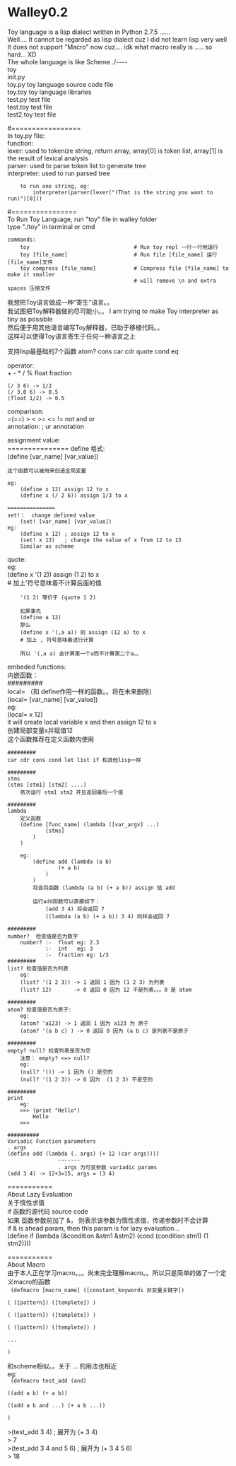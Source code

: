 Walley0.2  
=========  
Toy language is a lisp dialect written in Python 2.7.5 ......  
Well.... It cannot be regarded as lisp dialect cuz I did not learn lisp very well  
It does not support "Macro" now cuz.... idk what macro really is ..... so hard... XD  
The whole language is like Scheme
	./----  
		toy        
		init.py  
		toy.py        toy language source code file  
		toy.toy       toy language libraries  
		test.py       test file  
		test.toy      test file  
		test2.toy     test file

#=================  
In toy.py file:  
	function:  
		lexer: used to tokenize string, return array, array[0] is token list, array[1] is the   result of lexical analysis  
		parser: used to parse token list to generate tree  
		interpreter: used to run parsed tree  
  
		to run one string, eg:    
			interpreter(parser(lexer("(That is the string you want to run)")[0]))  
			  
#================  
To Run Toy Language, run "toy" file in walley folder  
type "./toy" in terminal or cmd  

	commands:  
		toy    								# Run toy repl 一行一行地运行  
		toy [file_name]						# Run file [file_name] 运行[file_name]文件  
		toy compress [file_name]			# Compress file [file_name] to make it smaller  
											# will remove \n and extra spaces 压缩文件  

  
我想把Toy语言做成一种“寄生”语言。。  
我试图把Toy解释器做的尽可能小。。 I am trying to make Toy interpreter as tiny as possible  
然后便于用其他语言编写Toy解释器，已助于移植代码。。  
这样可以使得Toy语言寄生于任何一种语言之上  
  
支持lisp最基础的7个函数
atom? cons car cdr quote cond eq

  
operator:  
	+ - * / % float fraction  
  
	(/ 3 6) -> 1/2  
	(/ 3.0 6) -> 0.5  
	(float 1/2) -> 0.5  

comparison:  
	=(==) > < >= <= != not and or  
annotation:
	; ur annotation
  
assignment value:  
	===============
	define
	格式:  
		(define [var_name] [var_value])  
  
	这个函数可以被用来创造全局变量  
  
	eg:   
		(define x 12) assign 12 to x  
		(define x (/ 2 6)) assign 1/3 to x  

	===============
	set!：  change defined value  
		(set! [var_name] [var_value])  
	eg:  
		(define x 12) ; assign 12 to x  
		(set! x 13)	  ; change the value of x from 12 to 13  
		Similar as scheme  

quote:  
	eg:  
		(define x '(1 2)) assign (1 2) to x  
		# 加上'符号意味着不计算后面的值  
  
		'(1 2) 等价于 (quote 1 2)  
  
		如果事先    
		(define a 12)  
		那么  
		(define x '(,a a)) 则 assign (12 a) to x  
		# 加上 , 符号意味着进行计算  
  
		所以 '(,a a) 会计算第一个a而不计算第二个a。。  

embeded functions:  
内嵌函数：  
	#########  
	local=    （和 define作用一样的函数。。将在未来删除)  
		(local= [var_name] [var_value])  
		eg:  
			(local= x 12)   
			it will create local variable x and then assign 12 to x  
			创建局部变量x并赋值12    
	这个函数推荐在定义函数内使用  
  
	#########  
	car cdr cons cond let list if 和其他lisp一样  
  
	#########  
	stms  
	(stms [stm1] [stm2] ....)  
		依次运行 stm1 stm2 并且返回最后一个值  
  
	#########  
	lambda  
		定义函数  
		(define [func_name] (lambda ([var_argv] ...)  
				[stms]  
			)  
		)  
  
		eg:  
			(define add (lambda (a b)  
					(+ a b)  
				)  
			)  
			将会将函数 (lambda (a b) (+ a b)) assign 给 add  
  
			运行add函数可以直接如下：  
				(add 3 4) 将会返回 7  
				((lambda (a b) (+ a b)) 3 4) 同样会返回 7  
  
	#########  
	number?  检查值是否为数字  
		number? :-	float eg: 2.3  
				:-  int   eg: 3  
				:-  fraction eg: 1/3  
	#########  
	list? 检查值是否为列表  
		eg:  
		(list? '(1 2 3)) -> 1 返回 1 因为 (1 2 3) 为列表  
		(list? 12)		 -> 0 返回 0 因为 12 不是列表。。。0 是 atom  
  
	#########  
	atom? 检查值是否为原子:  
		eg:  
		(atom? 'a123) -> 1 返回 1 因为 a123 为 原子  
		(atom? '(a b c) ) -> 0 返回 0 因为 (a b c) 是列表不是原子  
  
	#########  
	empty? null? 检查列表是否为空  
		注意： empty? <=> null?  
		eg:  
		(null? '()) -> 1 因为 () 是空的  
		(null? '(1 2 3)) -> 0 因为  (1 2 3) 不是空的  
  
	#########  
	print  
		eg:  
		>>> (print "Hello")  
			Hello  
		>>>    
  
	##########  
	Variadic Function parameters  
	. args  
	(define add (lambda (. args) (+ 12 (car args))))  
				    -------  
				    . args 为可变参数 variadic params  
	(add 3 4) -> 12+3=15, args = (3 4)  
  
  
  
  
  
===========  
About Lazy Evaluation  
关于惰性求值  
	if 函数的源代码 source code  
	如果 函数参数前加了 &， 则表示该参数为惰性求值，传递参数时不会计算  
	if & is ahead param, then this param is for lazy evaluation...  
	(define if (lambda (&condition &stm1 &stm2) (cond (condition stm1) (1 stm2))))  

===========  
About Macro  
由于本人正在学习macro。。。尚未完全理解macro。。所以只是简单的做了一个定义macro的函数  
<code>
(defmacro [macro_name] ([constant_keywords 非变量关键字])  
	( ([pattern]) ([templete]) )  
	( ([pattern]) ([templete]) )  
	( ([pattern]) ([templete]) )  
	...  
  )  
 </code>
和scheme相似。。关于 ... 的用法也相近  
eg:  
	<code>
	(defmacro test_add (and)  
		((add a b) (+ a b))  
		((add a b and ...) (+ a b ...))  
		)  
	</code>
	>(test_add 3 4) ; 展开为 (+ 3 4)  
	> 7  
	>(test_add 3 4 and 5 6) ; 展开为 (+ 3 4 5 6)  
	> 18  







